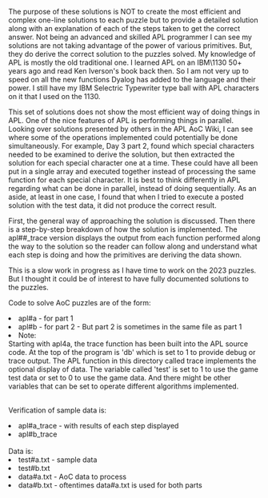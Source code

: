 The purpose of these solutions is NOT to create the most efficient and complex one-line
solutions to each puzzle but to provide a detailed solution along with an explanation of each
of the steps taken to get the correct answer. Not being an advanced and skilled APL programmer
I can see my solutions are not taking advantage of the power of various primitives. But,
they do derive the correct solution to the puzzles solved. My knowledge of APL is mostly
the old traditional one. I learned APL on an IBM\1130 50+ years ago and read Ken Iverson's
book back then. So I am not very up to speed on all the new functions Dyalog has added to 
the language and their power. I still have my IBM Selectric Typewriter type ball with APL
characters on it that I used on the 1130. 

This set of solutions does not show the most efficient way of doing things in APL.
One of the nice features of APL is performing things in parallel. Looking over
solutions presented by others in the APL AoC Wiki, I can see where some of the
operations implemented could potentially be done simultaneously. For example,
Day 3 part 2, found which special characters needed to be examined to derive the
solution, but then extracted the solution for each special character one at a time. 
These could have all been put in a single array and executed together instead of
processing the same function for each special character. It is best to think
differently in APL regarding what can be done in parallel, instead of doing
sequentially. As an aside, at least in one case, I found that when I tried to
execute a posted solution with the test data, it did not produce the correct result.

First, the general way of approaching the solution is discussed. Then there is a
step-by-step breakdown of how the solution is implemented. The apl##_trace version
displays the output from each function performed along the way to the solution
so the reader can follow along and understand what each step is doing and how
the primitives are deriving the data shown.

This is a slow work in progress as I have time to work on the 2023 puzzles. But I thought
it could be of interest to have fully documented solutions to the puzzles. 

Code to solve AoC puzzles are of the form:<br>
<li> apl#a - for part 1
<li> apl#b - for part 2 - But part 2 is sometimes in the same file as part 1<br>

<li> Note:<br>
  Starting with apl4a, the trace function has been built into the APL source
  code. At the top of the program is 'db' which is set to 1 to provide debug
  or trace output. The APL function in this directory called trace implements
  the optional display of data. The variable called 'test' is set to 1 to use
  the game test data or set to 0 to use the game data. And there might be other
  variables that can be set to operate different algorithms implemented. 

<br>Verification of sample data is:
<li>  apl#a_trace - with results of each step displayed
<li>  apl#b_trace
<br><br>Data is:
<li>  test#a.txt - sample data
<li>test#b.txt
<li> data#a.txt - AoC data to process
<li>data#b.txt - oftentimes data#a.txt is used for both parts
</li>
  
